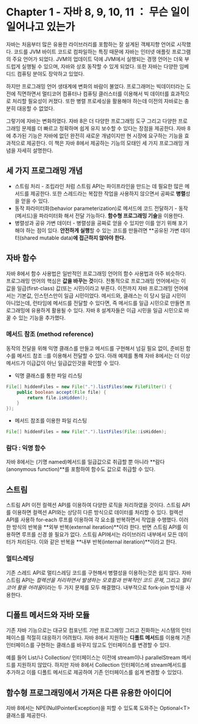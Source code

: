 # Chapter 1 - 자바 8, 9, 10, 11 ： 무슨 일이 일어나고 있는가

자바는 처음부터 많은 유용한 라이브러리를 포함하는 잘 설계된 객체지향 언어로 시작했다. 코드를 JVM 바이트 코드로 컴파일하는 특징 때문에 자바는 인터넷 애플릿 프로그램의 주요 언어가 되었다. JVM의 업데이트 덕에 JVM에서 실행되는 경쟁 언어는 더욱 부드럽게 실행될 수 있으며, 자바와 상호 동작할 수 있게 되었다. 또한 자바는 다양한 임베디드 컴퓨팅 분야도 장악하고 있었다.

하지만 프로그래밍 언어 생태계에 변화의 바람이 불었다. 프로그래머는 빅데이터라는 도전에 직면하면서 멀티코어 컴퓨터나 컴퓨팅 클러스터를 이용해서 빅 데이터를 효과적으로 처리할 필요성이 커졌다. 또한 병렬 프로세싱을 활용해야 하는데 이전의 자바로는 충분히 대응할 수 없었다.

그렇기에 자바는 변화하였다. 자바 8은 더 다양한 프로그래밍 도구 그리고 다양한 프로그래밍 문제를 더 빠르고 정확하며 쉽게 유지 보수할 수 있다는 장점을 제공한다. 자바 8에 추가된 기능은 자바에 없던 완전히 새로운 개념이지만 현 시장에 요구하는 기능을 효과적으로 제공한다. 이 책은 자바 8에서 제공하는 기능의 모태인 세 가지 프로그래밍 개념을 자세히 설명한다.

## 세 가지 프로그래밍 개념

* 스트림 처리 - 조립라인 처럼 스트림 API는 파이프라인을 만드는 데 필요한 많은 메서드를 제공한다. 또한 스레드라는 복잡한 작업을 사용하지 않으면서 공짜로 **병렬**성을 얻을 수 있다.
* 동작 파라미터화(behavior parameterization)로 메서드에 코드 전달하기 - 동작(메서드)을 파라미터화 해서 전달 가능하다. **함수형 프로그래밍 기술**을 이용한다.
* 병렬성과 공유 가변 데이터 - 병렬성을 공짜로 얻을 수 있지만 이를 얻기 위해 포기해야 하는 점이 있다. **안전하게 실행**할 수 있는 코드를 만들려면 **공유된 가변 데이터(shared mutable data)**에 접근하지 않아야 한다.**

## 자바 함수

자바 8에서 함수 사용법은 일반적인 프로그래밍 언어의 함수 사용법과 아주 비슷하다. 프로그래밍 언어의 핵심은 **값을 바꾸는 것**이다. 전통적으로 프로그래밍 언어에서는 이 값을 일급(first-class) 값(또는 시민)이라고 부른다. 이전까지 자바 프로그래밍 언어에서는 기본값, 인스턴스만이 일급 시민이었다. 메서드와, 클래스는 이 당시 일급 시민이 아니었는데, 런타임에 메서드를 전달할 수 있다면, 즉 메서드를 일급 시민으로 만들면 프로그래밍에 유용하게 활용될 수 있다. 자바 8 설계자들은 이급 시민을 일급 시민으로 바꿀 수 있는 기능을 추가했다.

### 메서드 참조 (method reference)

동작의 전달을 위해 익명 클래스를 만들고 메서드를 구현해서 넘길 필요 없이, 준비된 함수를 메서드 참조 ::를 이용해서 전달할 수 있다. 아래 예제를 통해 자바 8에서는 더 이상 메서드가 이급값이 아닌 일급값인것을 확인할 수 있다.
* 익명 클래스를 통한 파일 리스팅
```java
File[] hiddenFiles = new File(".").listFiles(new FileFilter() {
    public boolean accept(File file) {
        return file.isHidden();
    }
});
```

* 메서드 참조를 이용한 파일 리스팅
```java
File[] hiddenFiles = new File(".").listFiles(File::isHidden);
```

### 람다 : 익명 함수
자바 8에서는 (기명 named)메서드를 일급값으로 취급할 뿐 아니라 **람다(anonymous function)**를 포함하여 함수도 값으로 취급할 수 있다.

## 스트림
스트림 API 이전 컬렉션 API를 이용하여 다양한 로직을 처리하였을 것이다. 스트림 API를 이용하면 컬렉션 API와는 상당히 다른 방식으로 데이터를 처리할 수 있다. 컬렉션 API를 사용하 for-each 루프를 이용하여 각 요소를 반복하면서 작업을 수행했다. 이러한 방식의 반복을 **외부 반복(external iteration)**이라 한다. 반면 스트림 API를 이용하면 루프를 신경 쓸 필요가 없다. 스트림 API에서는 라이브러리 내부에서 모든 데이터가 처리된다. 이와 같은 반복을 **내부 반복(internal iteration)**이라고 한다.

### 멀티스레딩
기존 스레드 API로 멀티스레딩 코드를 구현해서 병렬성을 이용하는것은 쉽지 않다. 자바 스트림 API는 *컬렉션을 처리하면서 발생하는 모호함과 반복적인 코드 문제*, 그리고 *멀티코어 활용 어려움*이라는 두 가지 문제를 모두 해결했다. 내부적으로 fork-join 방식을 사용한다.

## 디폴트 메서드와 자바 모듈
기존 자바 기능으로는 대규모 컴포넌트 기반 프로그래밍 그리고 진화하는 시스템의 인터페이스를 적절히 대응하기 어려웠다. 자바 8에서 지원하는 **디폴트 메서드**를 이용해 기존 인터페이스를 구현하는 클래스를 바꾸지 않고도 인터페이스를 변경할 수 있다.

예를 들어 List/<T>나 Collection/<T> 인터페이스는 이전에 stream이나 parallelStream 메서드를 지원하지 않았다. 하지만 자바 8에서 Collection 인터페이스에 stream메서드를 추가하고 이를 디폴트 메서드로 제공하여 기존 인터페이스를 쉽게 변경할 수 있었다.
## 함수형 프로그래밍에서 가져온 다른 유용한 아이디어
자바 8에서는 NPE(NullPointerException)을 피할 수 있도록 도와주는 Optional\<T> 클래스를 제공한다.
